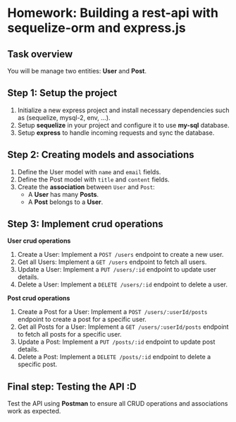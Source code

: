 # Homework: Building a rest-api with sequelize-orm and express.js

## Task overview

You will be manage two entities: **User** and **Post**.

## Step 1: Setup the project

1. Initialize a new express project and install necessary dependencies such as (sequelize, mysql-2, env, ...).
2. Setup **sequelize** in your project and configure it to use **my-sql** database.
3. Setup **express** to handle incoming requests and sync the database.

## Step 2: Creating models and associations

1. Define the User model with `name` and `email` fields.
2. Define the Post model with `title` and `content` fields.
3. Create the **association** between `User` and `Post`:
   - A **User** has many **Posts**.
   - A **Post** belongs to a **User**.

## Step 3: Implement crud operations

**User crud operations**

1. Create a User: Implement a `POST /users` endpoint to create a new user.
2. Get all Users: Implement a `GET /users` endpoint to fetch all users.
3. Update a User: Implement a `PUT /users/:id` endpoint to update user details.
4. Delete a User: Implement a `DELETE /users/:id` endpoint to delete a user.

**Post crud operations**

1. Create a Post for a User: Implement a `POST /users/:userId/posts` endpoint to create a post for a specific user.
2. Get all Posts for a User: Implement a `GET /users/:userId/posts` endpoint to fetch all posts for a specific user.
3. Update a Post: Implement a `PUT /posts/:id` endpoint to update post details.
4. Delete a Post: Implement a `DELETE /posts/:id` endpoint to delete a specific post.

## Final step: Testing the API :D

Test the API using **Postman** to ensure all CRUD operations and associations work as expected.
